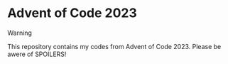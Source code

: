 # Advent of Code 2023 
> [!WARNING]
> This repository contains my codes from Advent of Code 2023.
> Please be awere of SPOILERS!
